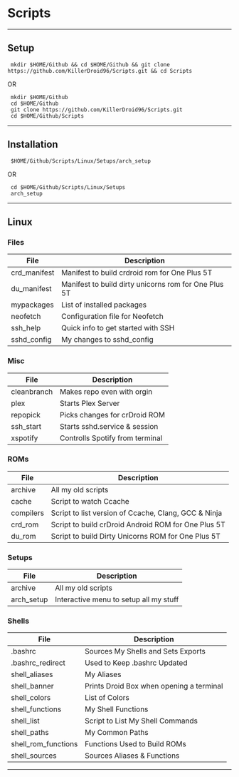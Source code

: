 

# Scripts
- - - -
## Setup 
     mkdir $HOME/Github && cd $HOME/Github && git clone https://github.com/KillerDroid96/Scripts.git && cd Scripts
  OR
  
     mkdir $HOME/Github
     cd $HOME/Github
     git clone https://github.com/KillerDroid96/Scripts.git
     cd $HOME/Github/Scripts
- - - -
## Installation
     $HOME/Github/Scripts/Linux/Setups/arch_setup
   OR
   
     cd $HOME/Github/Scripts/Linux/Setups
     arch_setup
- - - - 
## Linux ##
### Files ###
| File | Description | 
| --- | --- |
| crd_manifest | Manifest to build crdroid rom for One Plus 5T |
| du_manifest | Manifest to build dirty unicorns rom for One Plus 5T |
| mypackages | List of installed packages |
| neofetch | Configuration file for Neofetch |
| ssh_help | Quick info to get started with SSH |
| sshd_config | My changes to sshd_config |
### Misc ###
| File | Description |
| --- | --- |
| cleanbranch | Makes repo even with orgin |
| plex | Starts Plex Server |
| repopick | Picks changes for crDroid ROM |
| ssh_start | Starts sshd.service & session |
| xspotify | Controlls Spotify from terminal |  
### ROMs ###
| File | Description |
| --- | --- |
| archive | All my old scripts |
| cache | Script to watch Ccache |
| compilers | Script to list version of Ccache, Clang, GCC & Ninja |
| crd_rom | Script to build crDroid Android ROM for One Plus 5T|
| du_rom | Script to build Dirty Unicorns ROM for One Plus 5T |
### Setups ###
| File | Description |
| --- | --- |
| archive | All my old scripts |
| arch_setup | Interactive menu to setup all my stuff |
### Shells ###
| File | Description |
| --- | --- |
| .bashrc | Sources My Shells and Sets Exports |
| .bashrc_redirect | Used to Keep .bashrc Updated |
| shell_aliases | My Aliases |
| shell_banner | Prints Droid Box when opening a terminal |
| shell_colors | List of Colors |
| shell_functions | My Shell Functions |
| shell_list | Script to List My Shell Commands |
| shell_paths | My Common Paths |
| shell_rom_functions | Functions Used to Build ROMs |
| shell_sources | Sources Aliases & Functions |
- - - -

